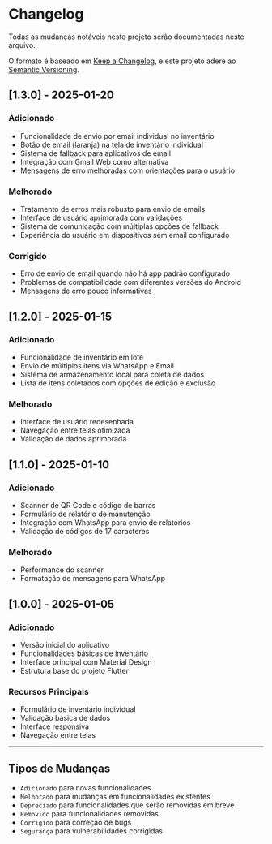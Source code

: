 # Changelog

Todas as mudanças notáveis neste projeto serão documentadas neste arquivo.

O formato é baseado em [Keep a Changelog](https://keepachangelog.com/pt-BR/1.0.0/),
e este projeto adere ao [Semantic Versioning](https://semver.org/lang/pt-BR/).

## [1.3.0] - 2025-01-20

### Adicionado
- Funcionalidade de envio por email individual no inventário
- Botão de email (laranja) na tela de inventário individual
- Sistema de fallback para aplicativos de email
- Integração com Gmail Web como alternativa
- Mensagens de erro melhoradas com orientações para o usuário

### Melhorado
- Tratamento de erros mais robusto para envio de emails
- Interface de usuário aprimorada com validações
- Sistema de comunicação com múltiplas opções de fallback
- Experiência do usuário em dispositivos sem email configurado

### Corrigido
- Erro de envio de email quando não há app padrão configurado
- Problemas de compatibilidade com diferentes versões do Android
- Mensagens de erro pouco informativas

## [1.2.0] - 2025-01-15

### Adicionado
- Funcionalidade de inventário em lote
- Envio de múltiplos itens via WhatsApp e Email
- Sistema de armazenamento local para coleta de dados
- Lista de itens coletados com opções de edição e exclusão

### Melhorado
- Interface de usuário redesenhada
- Navegação entre telas otimizada
- Validação de dados aprimorada

## [1.1.0] - 2025-01-10

### Adicionado
- Scanner de QR Code e código de barras
- Formulário de relatório de manutenção
- Integração com WhatsApp para envio de relatórios
- Validação de códigos de 17 caracteres

### Melhorado
- Performance do scanner
- Formatação de mensagens para WhatsApp

## [1.0.0] - 2025-01-05

### Adicionado
- Versão inicial do aplicativo
- Funcionalidades básicas de inventário
- Interface principal com Material Design
- Estrutura base do projeto Flutter

### Recursos Principais
- Formulário de inventário individual
- Validação básica de dados
- Interface responsiva
- Navegação entre telas

---

## Tipos de Mudanças
- `Adicionado` para novas funcionalidades
- `Melhorado` para mudanças em funcionalidades existentes
- `Depreciado` para funcionalidades que serão removidas em breve
- `Removido` para funcionalidades removidas
- `Corrigido` para correção de bugs
- `Segurança` para vulnerabilidades corrigidas
